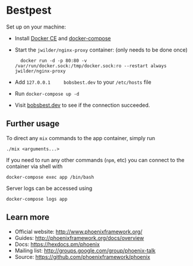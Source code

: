 # Bestpest

Set up on your machine:

* Install [Docker CE](https://docs.docker.com/engine/installation/) and [docker-compose](https://docs.docker.com/compose/install/)
* Start the `jwilder/nginx-proxy` container: (only needs to be done once)

        docker run -d -p 80:80 -v /var/run/docker.sock:/tmp/docker.sock:ro --restart always jwilder/nginx-proxy

* Add `127.0.0.1     bobsbest.dev` to your `/etc/hosts` file
* Run `docker-compose up -d`
* Visit [bobsbest.dev](http://bobsbest.dev) to see if the connection succeeded.

## Further usage

To direct any `mix` commands to the app container, simply run

    ./mix <arguments...>

If you need to run any other commands (`npm`, etc) you can connect to
the container via shell with

    docker-compose exec app /bin/bash

Server logs can be accessed using

    docker-compose logs app

## Learn more

  * Official website: http://www.phoenixframework.org/
  * Guides: http://phoenixframework.org/docs/overview
  * Docs: https://hexdocs.pm/phoenix
  * Mailing list: http://groups.google.com/group/phoenix-talk
  * Source: https://github.com/phoenixframework/phoenix
